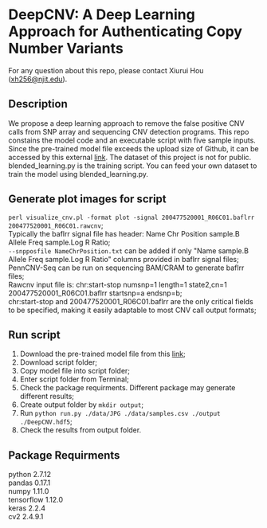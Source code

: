 # DeepCNV: A Deep Learning Approach for Authenticating Copy Number Variants
For any question about this repo, please contact Xiurui Hou (xh256@njit.edu).  

## Description
We propose a deep learning approach to remove the false positive CNV calls from SNP array and sequencing CNV detection programs. This repo constains the model code and an executable script with five sample inputs. Since the pre-trained model file exceeds the upload size of Github, it can be accessed by this external [link](https://www.filehosting.org/file/details/934325/DeepCNV.hdf5). The dataset of this project is not for public. blended_learning.py is the training script. You can feed your own dataset to train the model using blended_learning.py.

## Generate plot images for script
```perl visualize_cnv.pl -format plot -signal 200477520001_R06C01.baflrr 200477520001_R06C01.rawcnv```;  
Typically the baflrr signal file has header: Name Chr Position sample.B Allele Freq sample.Log R Ratio;  
```--snpposfile NameChrPosition.txt``` can be added if only "Name sample.B Allele Freq sample.Log R Ratio" columns provided in baflrr signal files;  
PennCNV-Seq can be run on sequencing BAM/CRAM to generate baflrr files;  
Rawcnv input file is: chr:start-stop numsnp=1 length=1 state2,cn=1 200477520001_R06C01.baflrr startsnp=a endsnp=b;  
chr:start-stop and 200477520001_R06C01.baflrr are the only critical fields to be specified, making it easily adaptable to most CNV call output formats;  

## Run script
1. Download the pre-trained model file from this [link](https://www.filehosting.org/file/details/934325/DeepCNV.hdf5);
2. Download script folder;
3. Copy model file into script folder;
4. Enter script folder from Terminal;
5. Check the package requirments. Different package may generate different results;
6. Create output folder by ```mkdir output```;
7. Run ```python run.py ./data/JPG ./data/samples.csv ./output ./DeepCNV.hdf5```;
8. Check the results from output folder.

## Package Requirments
python  2.7.12  
pandas  0.17.1  
numpy  1.11.0  
tensorflow  1.12.0  
keras  2.2.4  
cv2  2.4.9.1  

